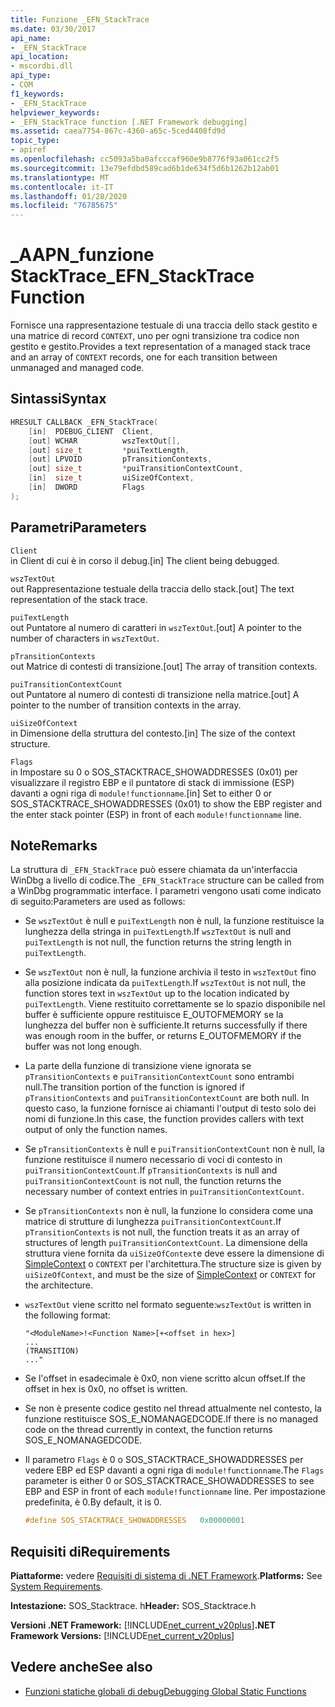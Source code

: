 ```yaml
---
title: Funzione _EFN_StackTrace
ms.date: 03/30/2017
api_name:
- _EFN_StackTrace
api_location:
- mscordbi.dll
api_type:
- COM
f1_keywords:
- _EFN_StackTrace
helpviewer_keywords:
- _EFN_StackTrace function [.NET Framework debugging]
ms.assetid: caea7754-867c-4360-a65c-5ced4408fd9d
topic_type:
- apiref
ms.openlocfilehash: cc5093a5ba0afcccaf960e9b8776f93a061cc2f5
ms.sourcegitcommit: 13e79efdbd589cad6b1de634f5d6b1262b12ab01
ms.translationtype: MT
ms.contentlocale: it-IT
ms.lasthandoff: 01/28/2020
ms.locfileid: "76785675"
---
```

# <a name="_efn_stacktrace-function"></a><span data-ttu-id="02d34-102">\_AAPN\_funzione StackTrace</span><span class="sxs-lookup"><span data-stu-id="02d34-102">\_EFN\_StackTrace Function</span></span>
<span data-ttu-id="02d34-103">Fornisce una rappresentazione testuale di una traccia dello stack gestito e una matrice di record `CONTEXT`, uno per ogni transizione tra codice non gestito e gestito.</span><span class="sxs-lookup"><span data-stu-id="02d34-103">Provides a text representation of a managed stack trace and an array of `CONTEXT` records, one for each transition between unmanaged and managed code.</span></span>  
  
## <a name="syntax"></a><span data-ttu-id="02d34-104">Sintassi</span><span class="sxs-lookup"><span data-stu-id="02d34-104">Syntax</span></span>  
  
```cpp  
HRESULT CALLBACK _EFN_StackTrace(  
    [in]  PDEBUG_CLIENT  Client,  
    [out] WCHAR          wszTextOut[],  
    [out] size_t         *puiTextLength,  
    [out] LPVOID         pTransitionContexts,  
    [out] size_t         *puiTransitionContextCount,  
    [in]  size_t         uiSizeOfContext,  
    [in]  DWORD          Flags  
);  
```  
  
## <a name="parameters"></a><span data-ttu-id="02d34-105">Parametri</span><span class="sxs-lookup"><span data-stu-id="02d34-105">Parameters</span></span>  
 `Client`  
 <span data-ttu-id="02d34-106">in Client di cui è in corso il debug.</span><span class="sxs-lookup"><span data-stu-id="02d34-106">[in] The client being debugged.</span></span>  
  
 `wszTextOut`  
 <span data-ttu-id="02d34-107">out Rappresentazione testuale della traccia dello stack.</span><span class="sxs-lookup"><span data-stu-id="02d34-107">[out] The text representation of the stack trace.</span></span>  
  
 `puiTextLength`  
 <span data-ttu-id="02d34-108">out Puntatore al numero di caratteri in `wszTextOut`.</span><span class="sxs-lookup"><span data-stu-id="02d34-108">[out] A pointer to the number of characters in `wszTextOut`.</span></span>  
  
 `pTransitionContexts`  
 <span data-ttu-id="02d34-109">out Matrice di contesti di transizione.</span><span class="sxs-lookup"><span data-stu-id="02d34-109">[out] The array of transition contexts.</span></span>  
  
 `puiTransitionContextCount`  
 <span data-ttu-id="02d34-110">out Puntatore al numero di contesti di transizione nella matrice.</span><span class="sxs-lookup"><span data-stu-id="02d34-110">[out] A pointer to the number of transition contexts in the array.</span></span>  
  
 `uiSizeOfContext`  
 <span data-ttu-id="02d34-111">in Dimensione della struttura del contesto.</span><span class="sxs-lookup"><span data-stu-id="02d34-111">[in] The size of the context structure.</span></span>  
  
 `Flags`  
 <span data-ttu-id="02d34-112">in Impostare su 0 o SOS_STACKTRACE_SHOWADDRESSES (0x01) per visualizzare il registro EBP e il puntatore di stack di immissione (ESP) davanti a ogni riga di `module!functionname`.</span><span class="sxs-lookup"><span data-stu-id="02d34-112">[in] Set to either 0 or SOS_STACKTRACE_SHOWADDRESSES (0x01) to show the EBP register and the enter stack pointer (ESP) in front of each `module!functionname` line.</span></span>  
  
## <a name="remarks"></a><span data-ttu-id="02d34-113">Note</span><span class="sxs-lookup"><span data-stu-id="02d34-113">Remarks</span></span>  
 <span data-ttu-id="02d34-114">La struttura di `_EFN_StackTrace` può essere chiamata da un'interfaccia WinDbg a livello di codice.</span><span class="sxs-lookup"><span data-stu-id="02d34-114">The `_EFN_StackTrace` structure can be called from a WinDbg programmatic interface.</span></span> <span data-ttu-id="02d34-115">I parametri vengono usati come indicato di seguito:</span><span class="sxs-lookup"><span data-stu-id="02d34-115">Parameters are used as follows:</span></span>  
  
- <span data-ttu-id="02d34-116">Se `wszTextOut` è null e `puiTextLength` non è null, la funzione restituisce la lunghezza della stringa in `puiTextLength`.</span><span class="sxs-lookup"><span data-stu-id="02d34-116">If `wszTextOut` is null and `puiTextLength` is not null, the function returns the string length in `puiTextLength`.</span></span>  
  
- <span data-ttu-id="02d34-117">Se `wszTextOut` non è null, la funzione archivia il testo in `wszTextOut` fino alla posizione indicata da `puiTextLength`.</span><span class="sxs-lookup"><span data-stu-id="02d34-117">If `wszTextOut` is not null, the function stores text in `wszTextOut` up to the location indicated by `puiTextLength`.</span></span> <span data-ttu-id="02d34-118">Viene restituito correttamente se lo spazio disponibile nel buffer è sufficiente oppure restituisce E_OUTOFMEMORY se la lunghezza del buffer non è sufficiente.</span><span class="sxs-lookup"><span data-stu-id="02d34-118">It returns successfully if there was enough room in the buffer, or returns E_OUTOFMEMORY if the buffer was not long enough.</span></span>  
  
- <span data-ttu-id="02d34-119">La parte della funzione di transizione viene ignorata se `pTransitionContexts` e `puiTransitionContextCount` sono entrambi null.</span><span class="sxs-lookup"><span data-stu-id="02d34-119">The transition portion of the function is ignored if `pTransitionContexts` and `puiTransitionContextCount` are both null.</span></span> <span data-ttu-id="02d34-120">In questo caso, la funzione fornisce ai chiamanti l'output di testo solo dei nomi di funzione.</span><span class="sxs-lookup"><span data-stu-id="02d34-120">In this case, the function provides callers with text output of only the function names.</span></span>  
  
- <span data-ttu-id="02d34-121">Se `pTransitionContexts` è null e `puiTransitionContextCount` non è null, la funzione restituisce il numero necessario di voci di contesto in `puiTransitionContextCount`.</span><span class="sxs-lookup"><span data-stu-id="02d34-121">If `pTransitionContexts` is null and `puiTransitionContextCount` is not null, the function returns the necessary number of context entries in `puiTransitionContextCount`.</span></span>  
  
- <span data-ttu-id="02d34-122">Se `pTransitionContexts` non è null, la funzione lo considera come una matrice di strutture di lunghezza `puiTransitionContextCount`.</span><span class="sxs-lookup"><span data-stu-id="02d34-122">If `pTransitionContexts` is not null, the function treats it as an array of structures of length `puiTransitionContextCount`.</span></span> <span data-ttu-id="02d34-123">La dimensione della struttura viene fornita da `uiSizeOfContext`e deve essere la dimensione di [SimpleContext](stacktrace-simplecontext-structure.md) o `CONTEXT` per l'architettura.</span><span class="sxs-lookup"><span data-stu-id="02d34-123">The structure size is given by `uiSizeOfContext`, and must be the size of [SimpleContext](stacktrace-simplecontext-structure.md) or `CONTEXT` for the architecture.</span></span>  
  
- <span data-ttu-id="02d34-124">`wszTextOut` viene scritto nel formato seguente:</span><span class="sxs-lookup"><span data-stu-id="02d34-124">`wszTextOut` is written in the following format:</span></span>  
  
    ```output  
    "<ModuleName>!<Function Name>[+<offset in hex>]  
    ...  
    (TRANSITION)  
    ..."  
    ```  
  
- <span data-ttu-id="02d34-125">Se l'offset in esadecimale è 0x0, non viene scritto alcun offset.</span><span class="sxs-lookup"><span data-stu-id="02d34-125">If the offset in hex is 0x0, no offset is written.</span></span>  
  
- <span data-ttu-id="02d34-126">Se non è presente codice gestito nel thread attualmente nel contesto, la funzione restituisce SOS_E_NOMANAGEDCODE.</span><span class="sxs-lookup"><span data-stu-id="02d34-126">If there is no managed code on the thread currently in context, the function returns SOS_E_NOMANAGEDCODE.</span></span>  
  
- <span data-ttu-id="02d34-127">Il parametro `Flags` è 0 o SOS_STACKTRACE_SHOWADDRESSES per vedere EBP ed ESP davanti a ogni riga di `module!functionname`.</span><span class="sxs-lookup"><span data-stu-id="02d34-127">The `Flags` parameter is either 0 or SOS_STACKTRACE_SHOWADDRESSES to see EBP and ESP in front of each `module!functionname` line.</span></span> <span data-ttu-id="02d34-128">Per impostazione predefinita, è 0.</span><span class="sxs-lookup"><span data-stu-id="02d34-128">By default, it is 0.</span></span>  
  
    ```cpp  
    #define SOS_STACKTRACE_SHOWADDRESSES   0x00000001  
    ```  
  
## <a name="requirements"></a><span data-ttu-id="02d34-129">Requisiti di</span><span class="sxs-lookup"><span data-stu-id="02d34-129">Requirements</span></span>  
 <span data-ttu-id="02d34-130">**Piattaforme:** vedere [Requisiti di sistema di .NET Framework](../../../../docs/framework/get-started/system-requirements.md).</span><span class="sxs-lookup"><span data-stu-id="02d34-130">**Platforms:** See [System Requirements](../../../../docs/framework/get-started/system-requirements.md).</span></span>  
  
 <span data-ttu-id="02d34-131">**Intestazione:** SOS_Stacktrace. h</span><span class="sxs-lookup"><span data-stu-id="02d34-131">**Header:** SOS_Stacktrace.h</span></span>  
  
 <span data-ttu-id="02d34-132">**Versioni .NET Framework:** [!INCLUDE[net_current_v20plus](../../../../includes/net-current-v20plus-md.md)]</span><span class="sxs-lookup"><span data-stu-id="02d34-132">**.NET Framework Versions:** [!INCLUDE[net_current_v20plus](../../../../includes/net-current-v20plus-md.md)]</span></span>  
  
## <a name="see-also"></a><span data-ttu-id="02d34-133">Vedere anche</span><span class="sxs-lookup"><span data-stu-id="02d34-133">See also</span></span>

- [<span data-ttu-id="02d34-134">Funzioni statiche globali di debug</span><span class="sxs-lookup"><span data-stu-id="02d34-134">Debugging Global Static Functions</span></span>](debugging-global-static-functions.md)
